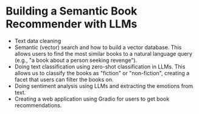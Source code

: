 # Building a Semantic Book Recommender with LLMs 

* Text data cleaning
* Semantic (vector) search and how to build a vector database. This allows users to find the most similar books to a natural language query (e.g., "a book about a person seeking revenge").
* Doing text classification using zero-shot classification in LLMs. This allows us to classify the books as "fiction" or "non-fiction", creating a facet that users can filter the books on. 
* Doing sentiment analysis using LLMs and extracting the emotions from text.
* Creating a web application using Gradio for users to get book recommendations.


